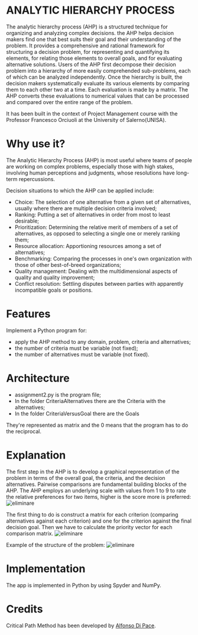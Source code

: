 # ANALYTIC HIERARCHY PROCESS
The analytic hierarchy process (AHP) is a structured technique for organizing and analyzing complex decisions. the AHP helps decision makers find one that best suits their goal and their understanding of the problem. It provides a comprehensive and rational framework for structuring a decision problem, for representing and quantifying its elements, for relating those elements to overall goals, and for evaluating alternative solutions. Users of the AHP first decompose their decision problem into a hierarchy of more easily comprehended sub-problems, each of which can be analyzed independently. Once the hierarchy is built, the decision makers systematically evaluate its various elements by comparing them to each other two at a time. Each evaluation is made by a matrix. The AHP converts these evaluations to numerical values that can be processed and compared over the entire range of the problem.

It has been built in the context of Project Management course with the Professor Francesco Orciuoli at the University of Salerno(UNISA).

# Why use it?
The Analytic Hierarchy Process (AHP) is most useful where teams of people are working on complex problems, especially those with high stakes, involving human perceptions and judgments, whose resolutions have long-term repercussions.

Decision situations to which the AHP can be applied include:
- Choice: The selection of one alternative from a given set of alternatives, usually where there are multiple decision criteria involved;
- Ranking: Putting a set of alternatives in order from most to least desirable;
- Prioritization: Determining the relative merit of members of a set of alternatives, as opposed to selecting a single one or merely ranking them;
- Resource allocation: Apportioning resources among a set of alternatives;
- Benchmarking: Comparing the processes in one's own organization with those of other best-of-breed organizations;
- Quality management: Dealing with the multidimensional aspects of quality and quality improvement;
- Conflict resolution: Settling disputes between parties with apparently incompatible goals or positions.

# Features
Implement a Python program for:
- apply the AHP method to any domain, problem, criteria and alternatives;
- the number of criteria must be variable (not fixed);
- the number of alternatives must be variable (not fixed).


# Architecture
- assignment2.py is the program file;
- In the folder CriteriaAlternatives there are the Criteria with the alternatives;
- In the folder CriteriaVersusGoal there are the Goals

They're represented as matrix and the 0 means that the program has to do the reciprocal.

# Explanation
The first step in the AHP is to develop a graphical representation of the problem in terms of the overall goal, the criteria, and the decision alternatives.
Pairwise comparisons are fundamental building blocks of the AHP. The AHP employs an underlying scale with values from 1 to 9 to rate the relative preferences for two items, higher is the score more is preferred:
<img src="https://i.ibb.co/88VDYZ6/eliminare.png" alt="eliminare" border="0">

The first thing to do is construct a matrix for each criterion (comparing alternatives against each criterion) and one for the criterion against the final decision goal. Then we have to calculate the priority vector for each comparison matrix.
<img src="https://i.ibb.co/8Df7TQw/eliminare.png" alt="eliminare" border="0">

Example of the structure of the problem:
<img src="https://i.ibb.co/YZcxrTc/eliminare.png" alt="eliminare" border="0">


# Implementation
The app is implemented in Python by using Spyder and NumPy.

# Credits
Critical Path Method has been developed by [Alfonso Di Pace](https://github.com/alfonsodipace).